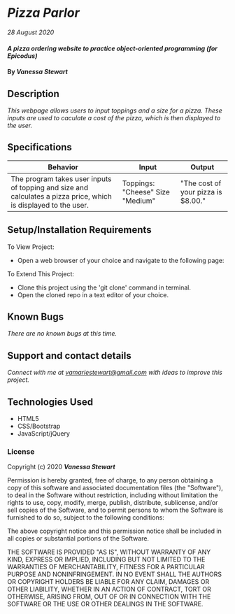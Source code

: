 # _Pizza Parlor_

_28 August 2020_

#### _A pizza ordering website to practice object-oriented programming (for Epicodus)_

#### By _**Vanessa Stewart**_

## Description

_This webpage allows users to input toppings and a size for a pizza. These inputs are used to caculate a cost of the pizza, which is then displayed to the user._

## Specifications
| Behavior | Input    | Output   |
| -------- | -------- | -------- |
| The program takes user inputs of topping and size and calculates a pizza price, which is displayed to the user. | Toppings: "Cheese" Size "Medium" | "The cost of your pizza is $8.00." |

## Setup/Installation Requirements

To View Project:
* Open a web browser of your choice and navigate to the following page:

To Extend This Project:
* Clone this project using the 'git clone' command in terminal.
* Open the cloned repo in a text editor of your choice.

## Known Bugs

_There are no known bugs at this time._

## Support and contact details

_Connect with me at vamariestewart@gmail.com with ideas to improve this project._

## Technologies Used

* HTML5
* CSS/Bootstrap
* JavaScript/jQuery

### License

Copyright (c) 2020 **_Vanessa Stewart_**

Permission is hereby granted, free of charge, to any person obtaining a copy of this software and associated documentation files (the "Software"), to deal in the Software without restriction, including without limitation the rights to use, copy, modify, merge, publish, distribute, sublicense, and/or sell copies of the Software, and to permit persons to whom the Software is furnished to do so, subject to the following conditions:

The above copyright notice and this permission notice shall be included in all copies or substantial portions of the Software.

THE SOFTWARE IS PROVIDED "AS IS", WITHOUT WARRANTY OF ANY KIND, EXPRESS OR IMPLIED, INCLUDING BUT NOT LIMITED TO THE WARRANTIES OF MERCHANTABILITY, FITNESS FOR A PARTICULAR PURPOSE AND NONINFRINGEMENT. IN NO EVENT SHALL THE AUTHORS OR COPYRIGHT HOLDERS BE LIABLE FOR ANY CLAIM, DAMAGES OR OTHER LIABILITY, WHETHER IN AN ACTION OF CONTRACT, TORT OR OTHERWISE, ARISING FROM, OUT OF OR IN CONNECTION WITH THE SOFTWARE OR THE USE OR OTHER DEALINGS IN THE SOFTWARE.

